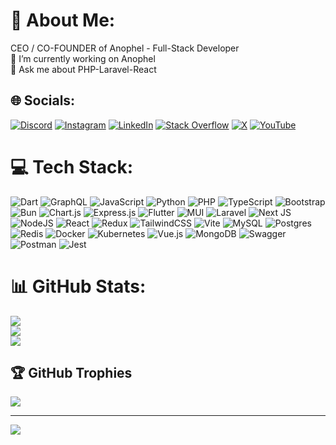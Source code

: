 # 💫 About Me:
CEO / CO-FOUNDER of Anophel - Full-Stack Developer<br>🔭 I’m currently working on Anophel<br>💬 Ask me about PHP-Laravel-React


## 🌐 Socials:
[![Discord](https://img.shields.io/badge/Discord-%237289DA.svg?logo=discord&logoColor=white)](https://discord.gg/springmmdd) [![Instagram](https://img.shields.io/badge/Instagram-%23E4405F.svg?logo=Instagram&logoColor=white)](https://instagram.com/springmmdd) [![LinkedIn](https://img.shields.io/badge/LinkedIn-%230077B5.svg?logo=linkedin&logoColor=white)](https://linkedin.com/in/mohammad-abdorrahmani) [![Stack Overflow](https://img.shields.io/badge/-Stackoverflow-FE7A16?logo=stack-overflow&logoColor=white)](https://stackoverflow.com/users/12237736) [![X](https://img.shields.io/badge/X-black.svg?logo=X&logoColor=white)](https://x.com/springmmdd) [![YouTube](https://img.shields.io/badge/YouTube-%23FF0000.svg?logo=YouTube&logoColor=white)](https://youtube.com/@anophel) 

# 💻 Tech Stack:
![Dart](https://img.shields.io/badge/dart-%230175C2.svg?style=flat&logo=dart&logoColor=white) ![GraphQL](https://img.shields.io/badge/-GraphQL-E10098?style=flat&logo=graphql&logoColor=white) ![JavaScript](https://img.shields.io/badge/javascript-%23323330.svg?style=flat&logo=javascript&logoColor=%23F7DF1E) ![Python](https://img.shields.io/badge/python-3670A0?style=flat&logo=python&logoColor=ffdd54) ![PHP](https://img.shields.io/badge/php-%23777BB4.svg?style=flat&logo=php&logoColor=white) ![TypeScript](https://img.shields.io/badge/typescript-%23007ACC.svg?style=flat&logo=typescript&logoColor=white) ![Bootstrap](https://img.shields.io/badge/bootstrap-%238511FA.svg?style=flat&logo=bootstrap&logoColor=white) ![Bun](https://img.shields.io/badge/Bun-%23000000.svg?style=flat&logo=bun&logoColor=white) ![Chart.js](https://img.shields.io/badge/chart.js-F5788D.svg?style=flat&logo=chart.js&logoColor=white) ![Express.js](https://img.shields.io/badge/express.js-%23404d59.svg?style=flat&logo=express&logoColor=%2361DAFB) ![Flutter](https://img.shields.io/badge/Flutter-%2302569B.svg?style=flat&logo=Flutter&logoColor=white) ![MUI](https://img.shields.io/badge/MUI-%230081CB.svg?style=flat&logo=mui&logoColor=white) ![Laravel](https://img.shields.io/badge/laravel-%23FF2D20.svg?style=flat&logo=laravel&logoColor=white) ![Next JS](https://img.shields.io/badge/Next-black?style=flat&logo=next.js&logoColor=white) ![NodeJS](https://img.shields.io/badge/node.js-6DA55F?style=flat&logo=node.js&logoColor=white) ![React](https://img.shields.io/badge/react-%2320232a.svg?style=flat&logo=react&logoColor=%2361DAFB) ![Redux](https://img.shields.io/badge/redux-%23593d88.svg?style=flat&logo=redux&logoColor=white) ![TailwindCSS](https://img.shields.io/badge/tailwindcss-%2338B2AC.svg?style=flat&logo=tailwind-css&logoColor=white) ![Vite](https://img.shields.io/badge/vite-%23646CFF.svg?style=flat&logo=vite&logoColor=white) ![MySQL](https://img.shields.io/badge/mysql-%2300000f.svg?style=flat&logo=mysql&logoColor=white) ![Postgres](https://img.shields.io/badge/postgres-%23316192.svg?style=flat&logo=postgresql&logoColor=white) ![Redis](https://img.shields.io/badge/redis-%23DD0031.svg?style=flat&logo=redis&logoColor=white) ![Docker](https://img.shields.io/badge/docker-%230db7ed.svg?style=flat&logo=docker&logoColor=white) ![Kubernetes](https://img.shields.io/badge/kubernetes-%23326ce5.svg?style=flat&logo=kubernetes&logoColor=white) ![Vue.js](https://img.shields.io/badge/vue.js-%2335495e.svg?style=flat&logo=vuedotjs&logoColor=%234FC08D) ![MongoDB](https://img.shields.io/badge/MongoDB-%234ea94b.svg?style=flat&logo=mongodb&logoColor=white) ![Swagger](https://img.shields.io/badge/-Swagger-%23Clojure?style=flat&logo=swagger&logoColor=white) ![Postman](https://img.shields.io/badge/Postman-FF6C37?style=flat&logo=postman&logoColor=white) ![Jest](https://img.shields.io/badge/-jest-%23C21325?style=flat&logo=jest&logoColor=white)
# 📊 GitHub Stats:
![](https://github-readme-stats.vercel.app/api?username=abdorrahmani&theme=react&hide_border=true&include_all_commits=true&count_private=true)<br/>
![](https://github-readme-streak-stats.herokuapp.com/?user=abdorrahmani&theme=react&hide_border=true)<br/>
![](https://github-readme-stats.vercel.app/api/top-langs/?username=abdorrahmani&theme=react&hide_border=true&include_all_commits=true&count_private=true&layout=compact)

## 🏆 GitHub Trophies
![](https://github-profile-trophy.vercel.app/?username=abdorrahmani&theme=algolia&no-frame=true&no-bg=true&margin-w=4)

---
[![](https://visitcount.itsvg.in/api?id=abdorrahmani&icon=5&color=0)](https://visitcount.itsvg.in)

<!-- Proudly created with GPRM ( https://gprm.itsvg.in ) -->
